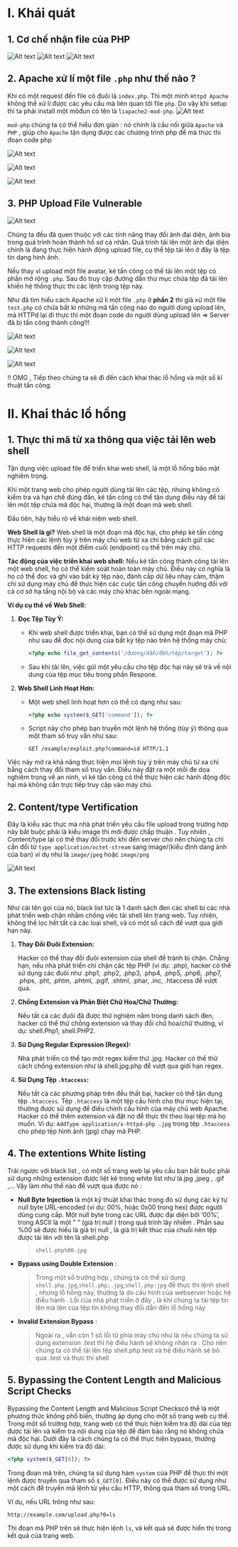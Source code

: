# I. Khái quát

## 1. Cơ chế nhận file của PHP

![Alt text](image-9.png)
![Alt text](image-10.png)
![Alt text](image-11.png)

## 2. Apache xử lí một file `.php` như thế nào ?
Khi có một request đến file có đuôi là `index.php`. Thì một mình `Httpd Apache` không thể xử lí được các yêu cầu mà liên quan tới file `php`. Do vậy khi setup thì ta phải install một môđun có tên là `liapache2-mod-php`.
![Alt text](image-7.png)

`mod-php` chúng ta có thể hiểu đơn giản : nó chính là cầu nối giữa `Apache` và `PHP` , giúp cho `Apache` tận dụng được các chương trình php để mà thực thi đoạn code php

![Alt text](image-4.png)

![Alt text](image-5.png)


![Alt text](image-3.png)

## 3. PHP Upload File Vulnerable
![Alt text](image.png)

Chúng ta đều đã quen thuộc với các tính năng thay đổi ảnh đại diện, ảnh bìa trong quá trình hoàn thành hồ sơ cá nhân. Quá trình tải lên một ảnh đại diện chính là đang thực hiện hành động upload file, cụ thể tệp tải lên ở đây là tệp tin dạng hình ảnh.

Nếu thay vì upload một file avatar, kẻ tấn công có thể tải lên một tệp có phần mở rộng `.php`. Sau đó truy cập đường dẫn thư mục chứa tệp đã tải lên khiến hệ thống thực thi các lệnh trong tệp này.

Như đã tìm hiểu cách Apache xử lí một file `.php` ở **phần 2** thì giả xử một file `test.php` có chứa bất kì những mã tấn công nào do người dùng upload lên, mà HTTPd lại đi thực thi một đoạn code do người dùng upload lên => Server đã bị tấn công thành công!!!

![Alt text](image-12.png)

![Alt text](image-13.png)

![Alt text](image-15.png)

!! OMG , Tiếp theo chúng ta sẽ đi đến cách khai thác lỗ hổng và một số kĩ thuật tấn công.

# II. Khai thác lổ hổng

## 1. Thực thi mã từ xa thông qua việc tải lên web shell

Tận dụng việc upload file để triển khai web shell, là một lỗ hổng bảo mật nghiêm trọng. 

Khi một trang web cho phép người dùng tải lên các tệp, nhưng không có kiểm tra và hạn chế đúng đắn, kẻ tấn công có thể tận dụng điều này để tải lên một tệp chứa mã độc hại, thường là một đoạn mã web shell.

Đầu tiên, hãy hiểu rõ về khái niệm web shell.

**Web Shell là gì?**
Web shell là một đoạn mã độc hại, cho phép kẻ tấn công thực hiện các lệnh tùy ý trên máy chủ web từ xa chỉ bằng cách gửi các HTTP requests đến một điểm cuối (endpoint) cụ thể trên máy chủ.

**Tác động của việc triển khai web shell:**
Nếu kẻ tấn công thành công tải lên một web shell, họ có thể kiểm soát hoàn toàn máy chủ. Điều này có nghĩa là họ có thể đọc và ghi vào bất kỳ tệp nào, đánh cắp dữ liệu nhạy cảm, thậm chí sử dụng máy chủ để thực hiện các cuộc tấn công chuyển hướng đối với cả cơ sở hạ tầng nội bộ và các máy chủ khác bên ngoài mạng.

**Ví dụ cụ thể về Web Shell:**
1. **Đọc Tệp Tùy Ý:**
    - Khi web shell được triển khai, bạn có thể sử dụng một đoạn mã PHP như sau để đọc nội dung của bất kỳ tệp nào trên hệ thống máy chủ:
        ```php
        <?php echo file_get_contents('/đường/dẫn/đến/tệp/target'); ?>
        ```
    - Sau khi tải lên, việc gửi một yêu cầu cho tệp độc hại này sẽ trả về nội dung của tệp mục tiêu trong phần Respone.

2. **Web Shell Linh Hoạt Hơn:**
    - Một web shell linh hoạt hơn có thể có dạng như sau:
        ```php
        <?php echo system($_GET['command']); ?>
        ```
    - Script này cho phép bạn truyền một lệnh hệ thống (tùy ý) thông qua một tham số truy vấn như sau:
        ```
        GET /example/exploit.php?command=id HTTP/1.1
        ```

Việc này mở ra khả năng thực hiện mọi lệnh tùy ý trên máy chủ từ xa chỉ bằng cách thay đổi tham số truy vấn. Điều này đặt ra một mối đe dọa nghiêm trọng về an ninh, vì kẻ tấn công có thể thực hiện các hành động độc hại mà không cần trực tiếp truy cập vào máy chủ.

## 2. Content/type Vertification

Đây là kiểu xác thực mà nhà phát triển yêu cầu file upload trong trường hợp này bắt buộc phải là kiểu image thì mới được chấp thuận . Tuy nhiên , Content/type lại có thể thay đổi trước khi đến server cho nên chúng ta chỉ cần đổi từ `type application/octet-stream` sang image/(kiểu định dang ảnh của bạn) ví dụ như là `image/jpeg` hoặc `image/png`

![Alt text](7a9ac233-8df0-47bd-b0ee-4adaaf1dd0cd-1.webp)

## 3. The extensions Black listing

Như cái tên gọi của nó, black list tức là 1 danh sách đen các shell bị các nhà phát triển web chặn nhằm chống việc tải shell lên trang web. Tuy nhiên, không thể lọc hết tất cả các loại shell, và có một số cách để vượt qua giới hạn này.

1. **Thay Đổi Đuôi Extension:**

   Hacker có thể thay đổi đuôi extension của shell để tránh bị chặn. Chẳng hạn, nếu nhà phát triển chỉ chặn các tệp PHP (ví dụ: .php), hacker có thể sử dụng các đuôi như .php1, .php2, .php3, .php4, .php5, .php6, .php7, .phps, .pht, .phtm, .phtml, .pgif, .shtml, .phar, .inc, .htaccess để vượt qua.

2. **Chồng Extension và Phân Biệt Chữ Hoa/Chữ Thường:**

   Nếu tất cả các đuôi đã được thử nghiệm nằm trong danh sách đen, hacker có thể thử chồng extension và thay đổi chữ hoa/chữ thường, ví dụ: shell.Php1, shell.PHP2.

3. **Sử Dụng Regular Expression (Regex):**

   Nhà phát triển có thể tạo một regex kiểm thử .jpg. Hacker có thể thử cách chồng extension như là shell.jpg.php để vượt qua giới hạn regex.

4. **Sử Dụng Tệp `.htaccess`:**

   Nếu tất cả các phương pháp trên đều thất bại, hacker có thể tận dụng tệp `.htaccess`. Tệp `.htaccess` là một tệp cấu hình cho thư mục hiện tại, thường được sử dụng để điều chỉnh cấu hình của máy chủ web Apache. Hacker có thể thêm extension và đặt nó để thực thi theo loại tệp mà họ muốn. 
   Ví dụ: `AddType application/x-httpd-php .jpg` trong tệp `.htaccess` cho phép tệp hình ảnh (jpg) chạy mã PHP.


## 4. The extentions White listing

Trái ngược với black list , có một số trang web lại yêu cầu bạn bắt buộc phải sử dụng những extension được liệt kê trong white list như là.jpg ,jpeg , .gif ,... Vậy làm như thế nào để vượt qua được nó :

- **Null Byte Injection** là một kỹ thuật khai thác trong đó sử dụng các ký tự null byte URL-encoded (ví dụ: 00%, hoặc 0x00 trong hex) được người dùng cung cấp. Một null byte trong các URL được đại diện bởi ‘00%’, trong ASCII là một ” ” (giá trị null ) trong quá trình lây nhiểm . Phần sau %00 sẽ được hiểu là giá trị null , là giá trị kết thúc của chuỗi nên tệp được tải lên với tên là shell.php
  >`shell.php%00.jpg`

- **Bypass using Double Extension** :
    >Trong một số trường hợp , chúng ta có thể sử dụng `shell.php.jpg`,`shell.php;.jpg`,`shell.php:jpg` để thực thi lệnh shell , nhưng lổ hỗng này, thường là do cấu hình của webserver hoặc hệ điều hành . Lỗi của nhà phát triển ở đây , là khi chúng ta tải tệp tin lên mà tên của tệp tin không thay đổi dẫn đến lỗ hổng này

- **Invalid Extension Bypass** : 
  >Ngoài ra , vẫn còn 1 số lỗi từ phía máy chủ như là nếu chúng ta sử dụng extension .test thì hệ điều hành sẽ không nhận ra . Cho nên chúng ta có thể tải lên tệp shell.php.test và hệ điều hành sẽ bỏ qua .test và thực thi shell


## 5. Bypassing the Content Length and Malicious Script Checks 
Bypassing the Content Length and Malicious Script Checkscó thể là một phương thức không phổ biến, thường áp dụng cho một số trang web cụ thể. Trong một số trường hợp, trang web có thể thực hiện kiểm tra độ dài của tệp được tải lên và kiểm tra nội dung của tệp để đảm bảo rằng nó không chứa mã độc hại. Dưới đây là cách chúng ta có thể thực hiện bypass, thường được sử dụng khi kiểm tra độ dài:

```php
<?php system($_GET[0]); ?>
```

Trong đoạn mã trên, chúng ta sử dụng hàm `system` của PHP để thực thi một lệnh được truyền qua tham số `$_GET[0]`. Điều này có thể được sử dụng như một cách để truyền mã lệnh từ yêu cầu HTTP, thông qua tham số trong URL. 

Ví dụ, nếu URL trông như sau:

```
http://example.com/upload.php?0=ls
```

Thì đoạn mã PHP trên sẽ thực hiện lệnh `ls`, và kết quả sẽ được hiển thị trong kết quả của trang web.

